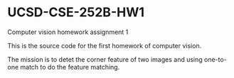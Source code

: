 # UCSD-CSE-252B-HW1
Computer vision homework assignment 1

This is the source code for the first homework of computer vision.

The mission is to detet the corner feature of two images and using one-to-one match to do the feature matching.
